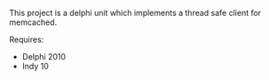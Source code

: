 This project is a delphi unit which implements a thread safe client for memcached.

Requires:
  * Delphi 2010
  * Indy 10